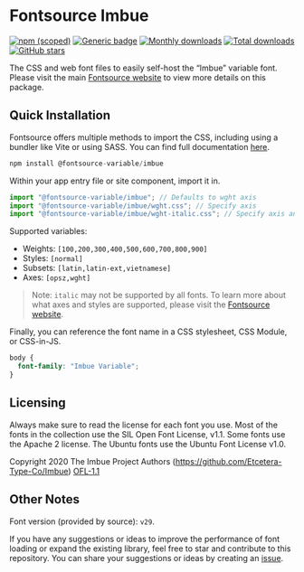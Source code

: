 # Fontsource Imbue

[![npm (scoped)](https://img.shields.io/npm/v/@fontsource-variable/imbue?color=brightgreen)](https://www.npmjs.com/package/@fontsource-variable/imbue) [![Generic badge](https://img.shields.io/badge/fontsource-passing-brightgreen)](https://github.com/fontsource/fontsource) [![Monthly downloads](https://badgen.net/npm/dm/@fontsource-variable/imbue)](https://github.com/fontsource/fontsource) [![Total downloads](https://badgen.net/npm/dt/@fontsource-variable/imbue)](https://github.com/fontsource/fontsource) [![GitHub stars](https://img.shields.io/github/stars/fontsource/fontsource.svg?style=social&label=Star)](https://github.com/fontsource/fontsource/stargazers)

The CSS and web font files to easily self-host the “Imbue” variable font. Please visit the main [Fontsource website](https://fontsource.org/fonts/imbue) to view more details on this package.

## Quick Installation

Fontsource offers multiple methods to import the CSS, including using a bundler like Vite or using SASS. You can find full documentation [here](https://fontsource.org/docs/getting-started/introduction).

```javascript
npm install @fontsource-variable/imbue
```

Within your app entry file or site component, import it in.

```javascript
import "@fontsource-variable/imbue"; // Defaults to wght axis
import "@fontsource-variable/imbue/wght.css"; // Specify axis
import "@fontsource-variable/imbue/wght-italic.css"; // Specify axis and style
```

Supported variables:
- Weights: `[100,200,300,400,500,600,700,800,900]`
- Styles: `[normal]`
- Subsets: `[latin,latin-ext,vietnamese]`
- Axes: `[opsz,wght]`

> Note: `italic` may not be supported by all fonts. To learn more about what axes and styles are supported, please visit the [Fontsource website](https://fontsource.org/fonts/imbue).

Finally, you can reference the font name in a CSS stylesheet, CSS Module, or CSS-in-JS.

```css
body {
  font-family: "Imbue Variable";
}
```

## Licensing
Always make sure to read the license for each font you use. Most of the fonts in the collection use the SIL Open Font License, v1.1. Some fonts use the Apache 2 license. The Ubuntu fonts use the Ubuntu Font License v1.0.

Copyright 2020 The Imbue Project Authors (https://github.com/Etcetera-Type-Co/Imbue)
[OFL-1.1](https://openfontlicense.org)

## Other Notes
Font version (provided by source): `v29`.

If you have any suggestions or ideas to improve the performance of font loading or expand the existing library, feel free to star and contribute to this repository. You can share your suggestions or ideas by creating an [issue](https://github.com/fontsource/fontsource/issues).